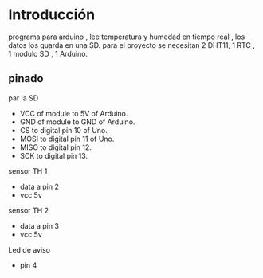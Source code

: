 Introducción 
=============
programa para arduino , lee temperatura y humedad en tiempo real , los datos los guarda en una SD. para el proyecto se necesitan 2 DHT11, 1 RTC , 1 modulo SD , 1 Arduino.


pinado
-------
par la SD 

* VCC of module to 5V of Arduino.
* GND of module to GND of Arduino.
* CS to digital pin 10 of Uno.
* MOSI to digital pin 11 of Uno.
* MISO to digital pin 12.
* SCK to digital pin 13.

sensor TH 1 
 * data a pin 2
 * vcc 5v 

 sensor TH 2

 * data a pin 3
 * vcc 5v
 
 Led de aviso 

 * pin 4 